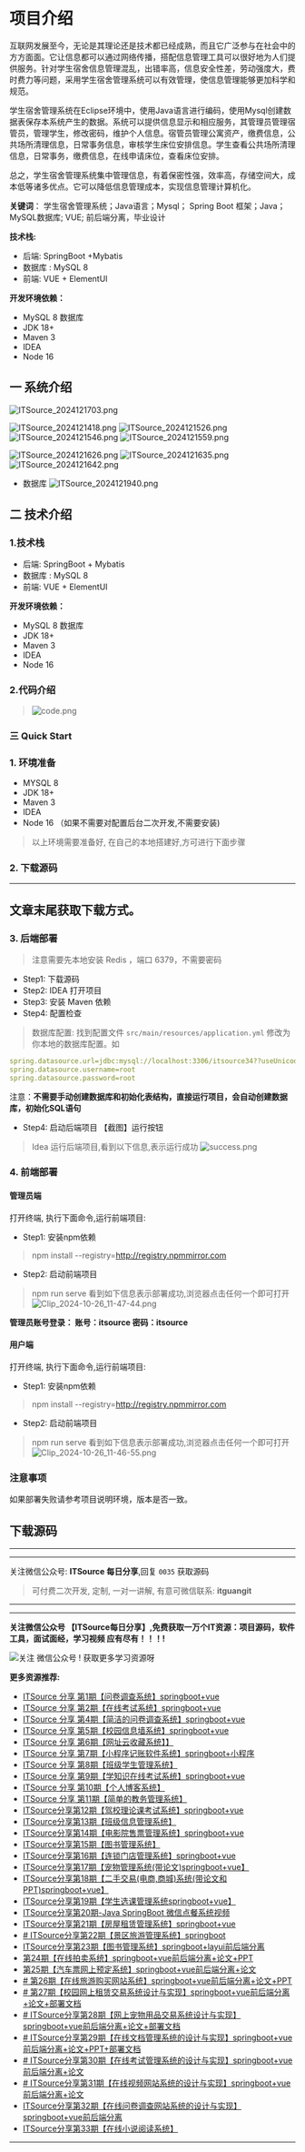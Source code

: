 


# 项目介绍

互联网发展至今，无论是其理论还是技术都已经成熟，而且它广泛参与在社会中的方方面面。它让信息都可以通过网络传播，搭配信息管理工具可以很好地为人们提供服务。针对学生宿舍信息管理混乱，出错率高，信息安全性差，劳动强度大，费时费力等问题，采用学生宿舍管理系统可以有效管理，使信息管理能够更加科学和规范。

学生宿舍管理系统在Eclipse环境中，使用Java语言进行编码，使用Mysql创建数据表保存本系统产生的数据。系统可以提供信息显示和相应服务，其管理员管理宿管员，管理学生，修改密码，维护个人信息。宿管员管理公寓资产，缴费信息，公共场所清理信息，日常事务信息，审核学生床位安排信息。学生查看公共场所清理信息，日常事务，缴费信息，在线申请床位，查看床位安排。

总之，学生宿舍管理系统集中管理信息，有着保密性强，效率高，存储空间大，成本低等诸多优点。它可以降低信息管理成本，实现信息管理计算机化。


**关键词**： 学生宿舍管理系统；Java语言；Mysql；  Spring Boot 框架；Java；MySQL数据库;  VUE;  前后端分离，毕业设计

**技术栈:**

* 后端:  SpringBoot +Mybatis
* 数据库 : MySQL 8
* 前端:  VUE + ElementUI

**开发环境依赖：**
* MySQL 8 数据库
* JDK 18+
* Maven 3
* IDEA
* Node 16

## 一 系统介绍
![ITSource_2024121703.png](https://itguang.oss-cn-beijing.aliyuncs.com/202412131217697.png)


![ITSource_2024121418.png](https://itguang.oss-cn-beijing.aliyuncs.com/202412131215061.png)
![ITSource_2024121526.png](https://itguang.oss-cn-beijing.aliyuncs.com/202412131215319.png)
![ITSource_2024121546.png](https://itguang.oss-cn-beijing.aliyuncs.com/202412131215271.png)
![ITSource_2024121559.png](https://itguang.oss-cn-beijing.aliyuncs.com/202412131216031.png)

![ITSource_2024121626.png](https://itguang.oss-cn-beijing.aliyuncs.com/202412131216941.png)
![ITSource_2024121635.png](https://itguang.oss-cn-beijing.aliyuncs.com/202412131216635.png)
![ITSource_2024121642.png](https://itguang.oss-cn-beijing.aliyuncs.com/202412131216553.png)

* 数据库
  ![ITSource_2024121940.png](https://itguang.oss-cn-beijing.aliyuncs.com/202412131219750.png)




## 二 技术介绍
### 1.技术栈

* 后端:  SpringBoot + Mybatis
* 数据库 : MySQL 8
* 前端:  VUE + ElementUI

**开发环境依赖：**
* MySQL 8 数据库
* JDK 18+
* Maven 3
* IDEA
* Node 16

### 2.代码介绍
> ![code.png](https://itguang.oss-cn-beijing.aliyuncs.com/202410261434141.png)



### 三 Quick Start

### 1. 环境准备
* MYSQL 8
* JDK 18+
* Maven 3
* IDEA
* Node 16 （如果不需要对配置后台二次开发,不需要安装)

> 以上环境需要准备好, 在自己的本地搭建好,方可进行下面步骤
### 2. 下载源码

---
**文章末尾获取下载方式。**
---


### 3. 后端部署

> 注意需要先本地安装 Redis ，端口 6379，不需要密码

- Step1: 下载源码
- Step2: IDEA 打开项目
- Step3: 安装 Maven 依赖
- Step4: 配置检查
> 数据库配置: 找到配置文件 `src/main/resources/application.yml` 修改为你本地的数据库配置。如
```yml
spring.datasource.url=jdbc:mysql://localhost:3306/itsource34??useUnicode=true&characterEncoding=utf8&autoReconnect=true&useSSL=false&serverTimezone=UTC&createDatabaseIfNotExist=true  
spring.datasource.username=root  
spring.datasource.password=root
```

注意：**不需要手动创建数据库和初始化表结构，直接运行项目，会自动创建数据库，初始化SQL语句**
- Step4: 启动后端项目
  【截图】运行按钮
> Idea 运行后端项目,看到以下信息,表示运行成功
> ![success.png](https://itguang.oss-cn-beijing.aliyuncs.com/202410261434231.png)


### 4. 前端部署

#### 管理员端
打开终端, 执行下面命令,运行前端项目:
- Step1: 安装npm依赖
>  npm install --registry=http://registry.npmmirror.com
- Step2: 启动前端项目
> npm run serve
> 看到如下信息表示部署成功,浏览器点击任何一个即可打开
> ![Clip_2024-10-26_11-47-44.png](https://itguang.oss-cn-beijing.aliyuncs.com/202410261147236.png)


**管理员账号登录： 账号：itsource  密码：itsource**
#### 用户端
打开终端, 执行下面命令,运行前端项目:
- Step1: 安装npm依赖
>  npm install --registry=http://registry.npmmirror.com
- Step2: 启动前端项目
> npm run serve
> 看到如下信息表示部署成功,浏览器点击任何一个即可打开
![Clip_2024-10-26_11-46-55.png](https://itguang.oss-cn-beijing.aliyuncs.com/202410261147196.png)


### 注意事项

如果部署失败请参考项目说明环境，版本是否一致。


## 下载源码

---
---

关注微信公众号: **ITSource 每日分享**,回复 `0035` 获取源码

> 可付费二次开发,  定制, 一对一讲解, 有意可微信联系:  **itguangit**

---
---

**关注微信公众号 【ITSource每日分享】,免费获取一万个IT资源：项目源码，软件工具，面试面经，学习视频 应有尽有！！！!**

![关注 微信公众号 ! 获取更多学习资源呀](https://itguang.oss-cn-beijing.aliyuncs.com/订阅号.jpeg)

**更多资源推荐:**
- [ITSource 分享 第1期【问卷调查系统】springboot+vue](https://mp.weixin.qq.com/s/KE7jOCpvbLVddVnu81fg9A)
- [ITSource 分享 第2期【在线考试系统】springboot+vue](https://mp.weixin.qq.com/s/So2Nb20hotB3S0aQtqf1mQ)
- [ITSource 分享 第4期【简洁的问卷调查系统】springboot+vue](https://mp.weixin.qq.com/s/HeSGWxxU-bGoeONjyR6qsw)
- [ITSource 分享 第5期【校园信息墙系统】springboot+vue](https://mp.weixin.qq.com/s/oA0Mbz3c4q1ziQbHvr72dg)
- [ITSource 分享 第6期【网址云收藏系统】】](https://mp.weixin.qq.com/s/NddwJn9h2f5n6dY-spCFhQ)
- [ITSource 分享 第7期【小程序记账软件系统】springboot+小程序](https://mp.weixin.qq.com/s/kRigevtP_EjpOS_Bw2UdZQ)
- [ITSource 分享 第8期【班级学生管理系统】](https://mp.weixin.qq.com/s/oJ-PEahVwQkwRwE8sINyZg)
- [ITSource 分享 第9期【学知识在线考试系统】springboot+vue](https://mp.weixin.qq.com/s/euvjxBX3bVG71IF8yV_zJQ)
- [ITSource 分享 第10期【个人博客系统】](https://mp.weixin.qq.com/s/j5O3oi0Yc28v8ROomyR9_g)
- [ITSource 分享 第11期【简单的教务管理系统】](https://mp.weixin.qq.com/s/5AEgWPW1v0Y5Z77LGoMm1Q)
- [ITSource分享第12期【驾校理论课考试系统】springboot+vue](https://mp.weixin.qq.com/s/YpJXaGC5338ydeLCMBiLtg)
- [ITSource分享第13期【班级信息管理系统】](https://mp.weixin.qq.com/s/7FYxlXoKrb5r-nckcPlAWw)
- [ITSource分享第14期【电影院售票管理系统】springboot+vue](https://mp.weixin.qq.com/s/oRU1VtvB68Z1qJbuGIGrGw)
- [ITSource分享第15期【图书管理系统】](https://mp.weixin.qq.com/s/rgixOXuJyJyZlL8Ny0AE8A)
- [ITSource分享第16期【连锁门店管理系统】springboot+vue](https://mp.weixin.qq.com/s/5aOJ9EHIqcVqtYWdKn3ONw)
- [ITSource分享第17期【宠物管理系统(带论文)springboot+vue】](https://mp.weixin.qq.com/s/S_mDclr4BKOzGZHG6etnoA)
- [ITSource分享第18期【二手交易(电商,商城)系统(带论文和PPT)springboot+vue】](https://mp.weixin.qq.com/s/_LlrbVBq_6nhGp3BY7F38A)
- [ITSource分享第19期【学生选课管理系统springboot+vue】](https://mp.weixin.qq.com/s/b8qTt-XT9SZNzQTKOJQqSw)
- [ITSource分享第20期-Java SpringBoot 微信点餐系统视频](https://mp.weixin.qq.com/s/xqmR6R96yFSZeQOmkCQcmQ)
- [ITSource分享第21期【房屋租赁管理系统】springboot+vue](https://mp.weixin.qq.com/s/7F7EhKv_CG81LEDS1XEJHw)
- [# ITSource分享第22期【景区旅游管理系统】springboot](https://mp.weixin.qq.com/s/ygvHpQeg_frDWD2f1F-R_A)
- [ ITSource分享第23期【图书管理系统】springboot+layui前后端分离](https://mp.weixin.qq.com/s/b1-prJSZdQcEBy0M6JOnDg)
- [第24期【在线拍卖系统】springboot+vue前后端分离+论文+PPT](https://mp.weixin.qq.com/s/VGKHG_ZPER3VA5rTdbXFiQ)
- [第25期【汽车票网上预定系统】springboot+vue前后端分离+论文](https://mp.weixin.qq.com/s/CB6xxXJkvK1GAhAVFUgHZw)
- [# 第26期【在线旅游购买网站系统】springboot+vue前后端分离+论文+PPT](https://mp.weixin.qq.com/s/BfUtXw77GQzXgPQfGyubmg)
- [# 第27期【校园网上租赁交易系统设计与实现】springboot+vue前后端分离+论文+部署文档](https://mp.weixin.qq.com/s/FvWVPlmOkuULLQ9seQHcpQ)
- [# ITSource分享第28期【网上宠物用品交易系统设计与实现】springboot+vue前后端分离+论文+部署文档](https://mp.weixin.qq.com/s/dMLwreWgZFsY56VrQv_dzw)
- [# ITSource分享第29期【在线文档管理系统的设计与实现】springboot+vue前后端分离+论文+PPT+部署文档](https://mp.weixin.qq.com/s/K1ON3lHfR_1K3iKgC2yhMw)
- [# ITSource分享第30期【在线考试管理系统的设计与实现】springboot+vue前后端分离+论文](https://mp.weixin.qq.com/s/s3rYbnRFRgcGYkFzWVlJyw)
- [# ITSource分享第31期【在线视频网站系统的设计与实现】springboot+vue前后端分离+论文](https://mp.weixin.qq.com/s/AdpMAAPM5PGz3scaYh9Hsg)
- [ITSource分享第32期【在线问卷调查网站系统的设计与实现】springboot+vue前后端分离](https://mp.weixin.qq.com/s/SXKUMVhMsKqKbeso2yWKdg)
- [ITSource分享第33期【在线小说阅读系统】](https://mp.weixin.qq.com/s/NAjSRu-dX9hJ4uftcOsvHA)

---